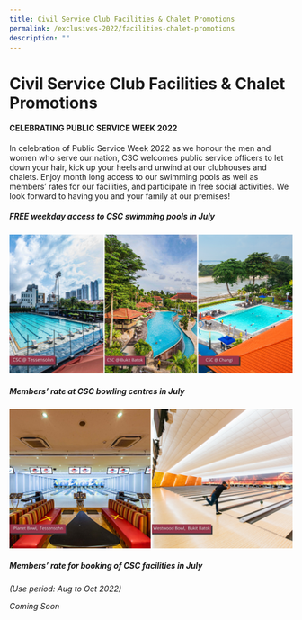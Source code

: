 ```yaml
---
title: Civil Service Club Facilities & Chalet Promotions
permalink: /exclusives-2022/facilities-chalet-promotions
description: ""
---
```

# Civil Service Club Facilities & Chalet Promotions

#### CELEBRATING PUBLIC SERVICE WEEK 2022
In celebration of Public Service Week 2022 as we honour the men and women who serve our nation, CSC 
welcomes public service officers to let down your hair, kick up your heels and unwind at our clubhouses 
and chalets. Enjoy month long access to our swimming pools as well as members’ rates for our facilities, 
and participate in free social activities. We look forward to having you and your family at our premises!


##### FREE weekday access to CSC swimming pools in July
![CSC_pools](/images/CSC%20Pools.png)

##### Members’ rate at CSC bowling centres in July
![CSC_bowling](/images/CSC%20Bowling_1.png)

##### Members’ rate for booking of CSC facilities in July 
*(Use period: Aug to Oct 2022)*

*Coming Soon*